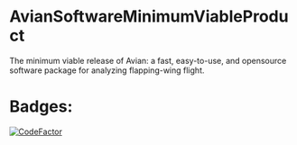 # AvianSoftwareMinimumViableProduct
The minimum viable release of Avian: a fast, easy-to-use, and opensource software package for analyzing flapping-wing flight.

# Badges:
[![CodeFactor](https://www.codefactor.io/repository/github/camurban/aviansoftwareminimumviableproduct/badge?s=e465e6fbb66473e0171f0e2c633603b8643ed935)](https://www.codefactor.io/repository/github/camurban/aviansoftwareminimumviableproduct)